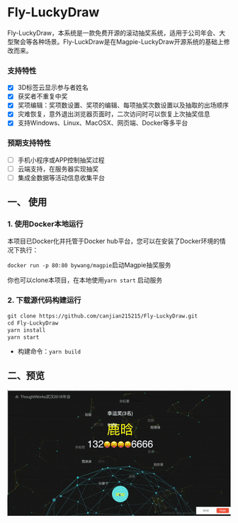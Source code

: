 # Fly-LuckyDraw

Fly-LuckyDraw，本系统是一款免费开源的滚动抽奖系统，适用于公司年会、大型聚会等各种场景。Fly-LuckDraw是在Magpie-LuckyDraw开源系统的基础上修改而来。

### 支持特性

- [x] 3D标签云显示参与者姓名
- [x] 获奖者不重复中奖
- [x] 奖项编辑：奖项数设置、奖项的编辑、每项抽奖次数设置以及抽取的出场顺序
- [x] 灾难恢复，意外退出浏览器页面时，二次访问时可以恢复上次抽奖信息
- [x] 支持Windows、Linux、MacOSX、网页端、Docker等多平台

### 预期支持特性

- [ ] 手机小程序或APP控制抽奖过程
- [ ] 云端支持，在服务器实现抽奖
- [ ] 集成金数据等活动信息收集平台

## 一、 使用

### 1. 使用Docker本地运行

本项目已Docker化并托管于Docker hub平台，您可以在安装了Docker环境的情况下执行：

`docker run -p 80:80 bywang/magpie`启动Magpie抽奖服务

你也可以clone本项目，在本地使用`yarn start` 启动服务


### 2. 下载源代码构建运行
```
git clone https://github.com/canjian215215/Fly-LuckyDraw.git
cd Fly-LuckyDraw
yarn install
yarn start
```
- 构建命令：`yarn build`

## 二、预览
![预览](assets/image/drawing.gif)
